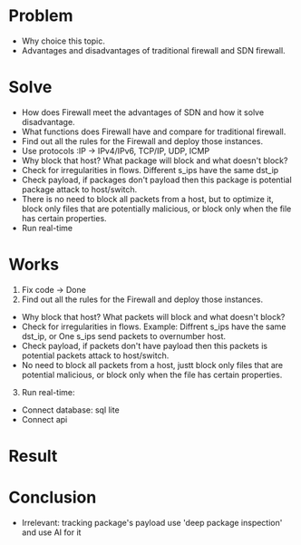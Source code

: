 # Problem
* Why choice this topic.
* Advantages and disadvantages of traditional firewall and SDN firewall.
# Solve
* How does Firewall meet the advantages of SDN and how it solve disadvantage.
* What functions does Firewall have and compare for traditional firewall.
* Find out all the rules for the Firewall and deploy those instances.
* Use protocols :IP -> IPv4/IPv6, TCP/IP, UDP, ICMP
* Why block that host? What package will block and what doesn't block?
* Check for irregularities in flows. Different s\_ips have the same dst\_ip
* Check payload, if packages don't payload then this package is potential package attack to host/switch.
* There is no need to block all packets from a host, but to optimize it, block only files that are potentially malicious, or block only when the file has certain properties.
* Run real-time
# Works
1. Fix code -> Done
2. Find out all the rules for the Firewall and deploy those instances.
  - Why block that host? What packets will block and what doesn't block?
  - Check for irregularities in flows. Example: Diffrent s_ips have the same dst_ip, or One s_ips send packets to overnumber host.
  - Check payload, if packets don't have payload then this packets is potential packets attack to host/switch.
  - No need to block all packets from a host, justt block only files that are potential malicious, or block only when the file has certain properties.
3. Run real-time:
  - Connect database: sql lite
  - Connect api
# Result
# Conclusion
* Irrelevant: tracking package's payload use 'deep package inspection' and use AI for it

